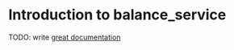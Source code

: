 # Introduction to balance_service

TODO: write [great documentation](http://jacobian.org/writing/what-to-write/)
